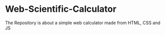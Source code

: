 # Web-Scientific-Calculator
The Repository is about a simple web calculator made from HTML, CSS and JS
